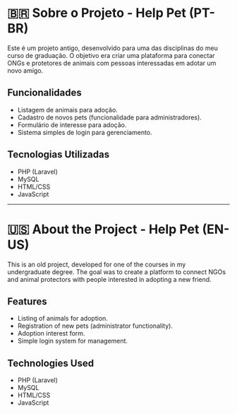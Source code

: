 # 🇧🇷 Sobre o Projeto - Help Pet (PT-BR)

Este é um projeto antigo, desenvolvido para uma das disciplinas do meu curso de graduação. O objetivo era criar uma plataforma para conectar ONGs e protetores de animais com pessoas interessadas em adotar um novo amigo.

## Funcionalidades

* Listagem de animais para adoção.
* Cadastro de novos pets (funcionalidade para administradores).
* Formulário de interesse para adoção.
* Sistema simples de login para gerenciamento.

## Tecnologias Utilizadas

* PHP (Laravel)
* MySQL
* HTML/CSS
* JavaScript

---

# 🇺🇸 About the Project - Help Pet (EN-US) 

This is an old project, developed for one of the courses in my undergraduate degree. The goal was to create a platform to connect NGOs and animal protectors with people interested in adopting a new friend.

## Features

* Listing of animals for adoption.
* Registration of new pets (administrator functionality).
* Adoption interest form.
* Simple login system for management.

## Technologies Used

* PHP (Laravel)
* MySQL
* HTML/CSS
* JavaScript
